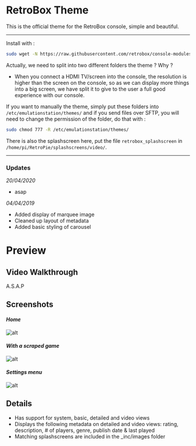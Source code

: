 # RetroBox Theme

This is the official theme for the RetroBox console, simple and beautiful.

---
Install with :

```bash
sudo wget -N https://raw.githubusercontent.com/retrobox/console-modules/master/all_versions/installretroboxtheme.sh && sudo chmod +x /home/pi/installretroboxtheme.sh && sudo ./installretroboxtheme.sh
```

Actually, we need to split into two different folders the theme ? Why ?

- When you connect a HDMI TV/screen into the console, the resolution is higher than the screen on the console, so as we can display more things into a big screen, we have split it to give to the user a full good experience with our console.

If you want to manually the theme, simply put these folders into `/etc/emulationstation/themes/` and if you send files over SFTP, you will need to change the permission of the folder, do that with : 
```bash
sudo chmod 777 -R /etc/emulationstation/themes/
```

There is also the splashscreen here, put the file `retrobox_splashscreen` in `/home/pi/RetroPie/splashscreens/video/`.

---

### Updates

*20/04/2020*
- asap

*04/04/2019*
- Added display of marquee image
- Cleaned up layout of metadata
- Added basic styling of carousel


# Preview

## Video Walkthrough
A.S.A.P

## Screenshots

#### *Home*  
![alt](https://cdn.discordapp.com/attachments/401860648604270612/701849887083593778/home.png)

#### *With a scraped game*  
![alt](https://cdn.discordapp.com/attachments/401860648604270612/701812750418051222/snapshot.png)

#### *Settings menu*  
![alt](https://cdn.discordapp.com/attachments/401860648604270612/701849826744205322/other.png)

## Details

- Has support for system, basic, detailed and video views
- Displays the following metadata on detailed and video views: rating, description, # of players, genre, publish date & last played
- Matching splashscreens are included in the \_inc/images folder
